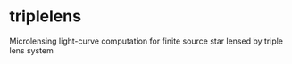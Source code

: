# triplelens
Microlensing light-curve computation for finite source star lensed by triple lens system

